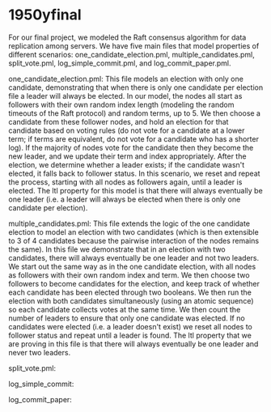 # 1950yfinal

For our final project, we modeled the Raft consensus algorithm for data replication among servers. We have five main files that model properties of different scenarios: one_candidate_election.pml, multiple_candidates.pml, split_vote.pml, log_simple_commit.pml, and log_commit_paper.pml.

one_candidate_election.pml:
	This file models an election with only one candidate, demonstrating that when there is only one candidate per election file a leader will always be elected. In our model, the nodes all start as followers with their own random index length (modeling the random timeouts of the Raft protocol) and random terms, up to 5. We then choose a candidate from these follower nodes, and hold an election for that candidate based on voting rules (do not vote for a candidate at a lower term; if terms are equivalent, do not vote for a candidate who has a shorter log). If the majority of nodes vote for the candidate then they become the new leader, and we update their term and index appropriately. 
	After the election, we determine whether a leader exists; if the candidate wasn't elected, it falls back to follower status. In this scenario, we reset and repeat the process, starting with all nodes as followers again, until a leader is elected. The ltl property for this model is that there will always eventually be one leader (i.e. a leader will always be elected when there is only one candidate per election).

multiple_candidates.pml:
	This file extends the logic of the one candidate election to model an election with two candidates (which is then extensible to 3 of 4 candidates because the pairwise interaction of the nodes remains the same). In this file we demonstrate that in an election with two candidates, there will always eventually be one leader and not two leaders.
	We start out the same way as in the one candidate election, with all nodes as followers with their own random index and term. We then choose two followers to become candidates for the election, and keep track of whether each candidate has been elected through two booleans. We then run the election with both candidates simultaneously (using an atomic sequence) so each candidate collects votes at the same time. We then count the number of leaders to ensure that only one candidate was elected. If no candidates were elected (i.e. a leader doesn't exist) we reset all nodes to follower status and repeat until a leader is found.
	The ltl property that we are proving in this file is that there will always eventually be one leader and never two leaders.

split_vote.pml:

log_simple_commit:

log_commit_paper: